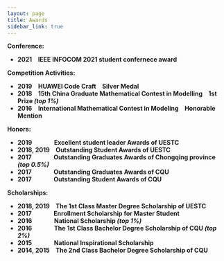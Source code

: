 ```yaml
---
layout: page
title: Awards
sidebar_link: true
---
```

<strong>Conference:

* 2021&emsp;IEEE INFOCOM 2021 student confernece award

<strong>Competition Activities:

* 2019&emsp;HUAWEI Code Craft&emsp;Silver Medal
* 2018&emsp;15th China Graduate Mathematical Contest in Modelling&emsp;1st Prize *(top 1%)*
* 2016&emsp;International Mathematical Contest in Modeling&emsp;Honorable Mention


<strong>Honors:

* 2019&thinsp;&nbsp;&nbsp;&emsp;&emsp;&emsp;Excellent student leader Awards of UESTC
* 2018, 2019&emsp;Outstanding Student Awards of UESTC
* 2017&thinsp;&nbsp;&nbsp;&emsp;&emsp;&emsp;Outstanding Graduates Awards of Chongqing province *(top 0.5%)*
* 2017&thinsp;&nbsp;&nbsp;&emsp;&emsp;&emsp;Outstanding Graduates Awards of CQU
* 2017&thinsp;&nbsp;&nbsp;&emsp;&emsp;&emsp;Outstanding Student Awards of CQU

<strong>Scholarships:

* 2018, 2019&emsp;The 1st Class Master Degree Scholarship of UESTC
* 2017&thinsp;&nbsp;&nbsp;&emsp;&emsp;&emsp;Enrollment Scholarship for Master Student
* 2016&thinsp;&nbsp;&nbsp;&emsp;&emsp;&emsp;National Scholarship *(top 1%)*
* 2016&thinsp;&nbsp;&nbsp;&emsp;&emsp;&emsp;The 1st Class Bachelor Degree Scholarship of CQU *(top 2%)*
* 2015&thinsp;&nbsp;&nbsp;&emsp;&emsp;&emsp;National Inspirational Scholarship
* 2014, 2015&emsp;The 2nd Class Bachelor Degree Scholarship of CQU



